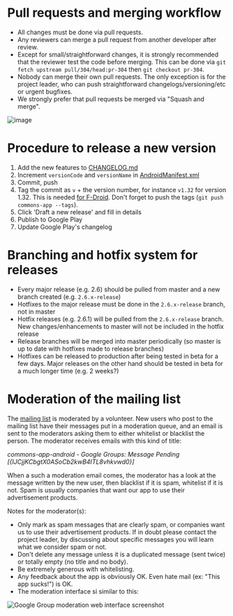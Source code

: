 # Pull requests and merging workflow

- All changes must be done via pull requests.
- Any reviewers can merge a pull request from another developer after review. 
- Except for small/straightforward changes, it is strongly recommended that the reviewer test the code before merging. This can be done via `git fetch upstream pull/304/head:pr-304` then `git checkout pr-304`.
- Nobody can merge their own pull requests. The only exception is for the project leader, who can push straightforward changelogs/versioning/etc or urgent bugfixes.
- We strongly prefer that pull requests be merged via "Squash and merge".

![image](https://user-images.githubusercontent.com/3611199/38073828-f6add6ca-336f-11e8-8f97-333406aaf029.png)

# Procedure to release a new version

1. Add the new features to [CHANGELOG.md](https://github.com/commons-app/apps-android-commons/blob/master/CHANGELOG.md)
2. Increment `versionCode` and `versionName` in [AndroidManifest.xml](https://github.com/commons-app/apps-android-commons/blob/master/app/src/main/AndroidManifest.xml)
3. Commit, push
4. Tag the commit as `v` + the version number, for instance `v1.32` for version 1.32. This is needed [for F-Droid](https://gitlab.com/fdroid/fdroiddata/blob/master/metadata/fr.free.nrw.commons.txt). Don't forget to push the tags (`git push commons-app --tags`).
5. Click 'Draft a new release' and fill in details
6. Publish to Google Play
7. Update Google Play's changelog

# Branching and hotfix system for releases

- Every major release (e.g. 2.6) should be pulled from master and a new branch created (e.g. `2.6.x-release`)
- Hotfixes to the major release must be done in the `2.6.x-release` branch, not in master
- Hotfix releases (e.g. 2.6.1) will be pulled from the `2.6.x-release` branch. New changes/enhancements to master will not be included in the hotfix release
- Release branches will be merged into master periodically (so master is up to date with hotfixes made to release branches)
- Hotfixes can be released to production after being tested in beta for a few days. Major releases on the other hand should be tested in beta for a much longer time (e.g. 2 weeks?)

# Moderation of the mailing list

The [mailing list](https://groups.google.com/d/forum/commons-app-android) is moderated by a volunteer. New users who post to the mailing list have their messages put in a moderation queue, and an email is sent to the moderators asking them to either whitelist or blacklist the person. The moderator receives emails with this kind of title:

_commons-app-android - Google Groups: Message Pending [{IJCjjKCbgtX0ASoCb2kwB4ITL8vhkvwd0}]_

When a such a moderation email comes, the moderator has a look at the message written by the new user, then blacklist if it is spam, whitelist if it is not. Spam is usually companies that want our app to use their advertisement products.

Notes for the moderator(s):
- Only mark as spam messages that are clearly spam, or companies want us to use their advertisement products. If in doubt please contact the project leader, by discussing about specific messages you will learn what we consider spam or not.
- Don't delete any message unless it is a duplicated message (sent twice) or totally empty (no title and no body).
- Be extremely generous with whitelisting.
- Any feedback about the app is obviously OK. Even hate mail (ex: "This app sucks!") is OK.
- The moderation interface si similar to this:

![Google Group moderation web interface screenshot](https://i.imgur.com/jOvcCFl.png)